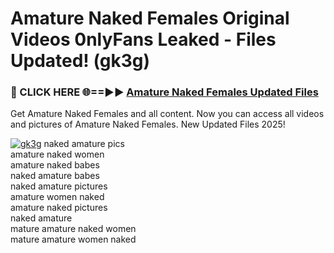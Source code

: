 # Amature Naked Females Original Videos 0nlyFans Leaked - Files Updated! (gk3g)

<h3>🔴 CLICK HERE 🌐==►► <a href="https://tinyurl.com/up5wt9bj" rel="nofollow">Amature Naked Females Updated Files</a></h3>

Get Amature Naked Females and all content. Now you can access all videos and pictures of Amature Naked Females. New Updated Files 2025!

[![gk3g](https://i.imgur.com/ABiUzMV.gif)](https://tinyurl.com/up5wt9bj)
naked amature pics<br>
amature naked women<br>
amature naked babes<br>
naked amature babes<br>
naked amature pictures<br>
amature women naked<br>
amature naked pictures<br>
naked amature<br>
mature amature naked women<br>
mature amature women naked